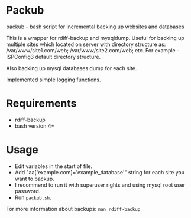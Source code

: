 Packub
======

packub - bash script for incremental backing up websites and databases

This is a wrapper for rdiff-backup and mysqldump. Useful for backing up multiple sites which located on server with directory structure as:
/var/www/site1.com/web; /var/www/site2.com/web; etc. 
For example - ISPConfig3 default directory structure.

Also backing up mysql databases dump for each site.

Implemented simple logging functions.

Requirements
============
- rdiff-backup
- bash version 4+

Usage
=====

- Edit variables in the start of file.
- Add "aa['example.com]='example_database'" string for each site you want to backup.
- I recommend to run it with superuser rights and using mysql root user password.
- Run `packub.sh`.

For more information about backups: `man rdiff-backup`
